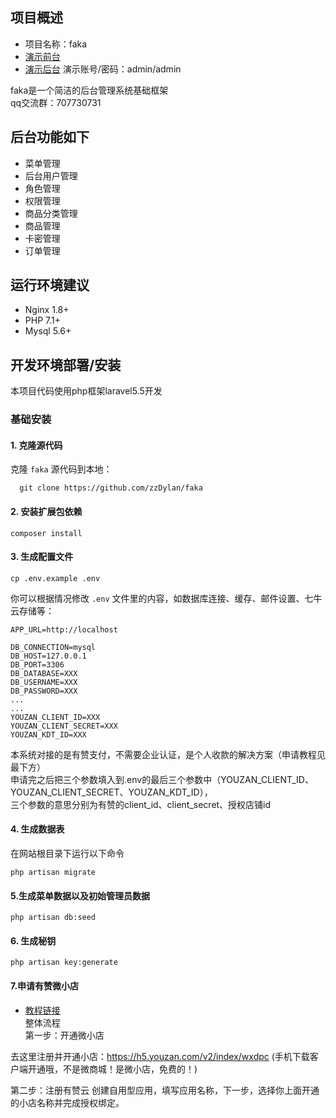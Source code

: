   ## 项目概述 
  * 项目名称：faka
  * [演示前台][1] 
  * [演示后台][2]
    演示账号/密码：admin/admin
  
  faka是一个简洁的后台管理系统基础框架  
  qq交流群：707730731
  
  ## 后台功能如下
  - 菜单管理
  - 后台用户管理
  - 角色管理
  - 权限管理
  - 商品分类管理
  - 商品管理
  - 卡密管理
  - 订单管理
  
  ## 运行环境建议
  
  - Nginx 1.8+
  - PHP 7.1+
  - Mysql 5.6+
  
  ## 开发环境部署/安装
  
  本项目代码使用php框架laravel5.5开发
  
  ### 基础安装
  
  #### 1. 克隆源代码
  
  克隆 `faka` 源代码到本地：
  
      git clone https://github.com/zzDylan/faka
  
  
  #### 2. 安装扩展包依赖
  
  	composer install
  
  #### 3. 生成配置文件
  
  ```
  cp .env.example .env
  ```
  
  你可以根据情况修改 `.env` 文件里的内容，如数据库连接、缓存、邮件设置、七牛云存储等：
  
  ```
  APP_URL=http://localhost
  
  DB_CONNECTION=mysql
  DB_HOST=127.0.0.1
  DB_PORT=3306
  DB_DATABASE=XXX
  DB_USERNAME=XXX
  DB_PASSWORD=XXX
  ...
  ...
  YOUZAN_CLIENT_ID=XXX
  YOUZAN_CLIENT_SECRET=XXX
  YOUZAN_KDT_ID=XXX
  ```
  本系统对接的是有赞支付，不需要企业认证，是个人收款的解决方案（申请教程见最下方）  
  申请完之后把三个参数填入到.env的最后三个参数中（YOUZAN_CLIENT_ID、YOUZAN_CLIENT_SECRET、YOUZAN_KDT_ID），  
  三个参数的意思分别为有赞的client_id、client_secret、授权店铺id
  
  #### 4. 生成数据表
  
  在网站根目录下运行以下命令
  
  ```shell
  php artisan migrate
  ```
  
  #### 5.生成菜单数据以及初始管理员数据
  
  ```shell
  php artisan db:seed
  ```
  
  
  #### 6. 生成秘钥
  
  ```shell
  php artisan key:generate
  ```
  
  #### 7.申请有赞微小店
  * [教程链接][3]  
  整体流程  
  第一步：开通微小店
  
  去这里注册并开通小店：https://h5.youzan.com/v2/index/wxdpc (手机下载客户端开通哦，不是微商城！是微小店，免费的！)
  
  第二步：注册有赞云
  创建自用型应用，填写应用名称，下一步，选择你上面开通的小店名称并完成授权绑定。
  

  [1]: http://118.89.190.171:8080/
  [2]: http://118.89.190.171:8080/admin
  [3]: http://118.89.190.171:8080/youzan.html